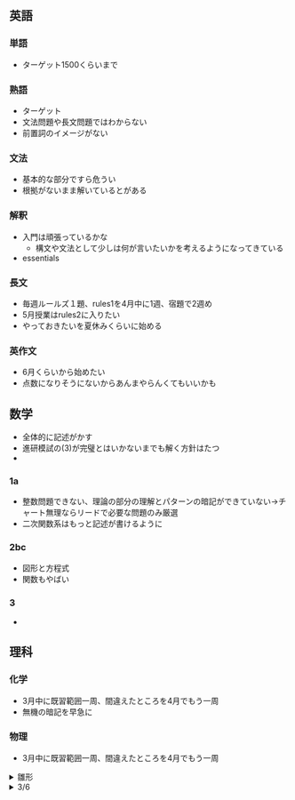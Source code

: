 ## 英語
### 単語
- ターゲット1500くらいまで
### 熟語
- ターゲット
- 文法問題や長文問題ではわからない
- 前置詞のイメージがない
### 文法
- 基本的な部分ですら危うい
- 根拠がないまま解いているとがある
### 解釈
- 入門は頑張っているかな
  - 構文や文法として少しは何が言いたいかを考えるようになってきている
- essentials
### 長文
- 毎週ルールズ１題、rules1を4月中に1週、宿題で2週め
- 5月授業はrules2に入りたい
- やっておきたいを夏休みくらいに始める
### 英作文
- 6月くらいから始めたい
- 点数になりそうにないからあんまやらんくてもいいかも
## 数学
- 全体的に記述がかす
- 進研模試の(3)が完璧とはいかないまでも解く方針はたつ
- 
### 1a
- 整数問題できない、理論の部分の理解とパターンの暗記ができていない->チャート無理ならリードで必要な問題のみ厳選
- 二次関数系はもっと記述が書けるように
### 2bc
- 図形と方程式
- 関数もやばい
### 3
- 
## 理科
### 化学
- 3月中に既習範囲一周、間違えたところを4月でもう一周
- 無機の暗記を早急に
### 物理
- 3月中に既習範囲一周、間違えたところを4月でもう一周

<details><summary>雛形</summary>

- 英語
- 数学
- 理科

</details>

<details><summary>3/6</summary>

- 英語
  - vintageもう一周かな
  - 自分の評価はどう？
  - 単元別の文法はどうするか
  - 長文を増やしてもいいかも？
- 数学
  - 森永くんどう？
  - 数学の問題で最後までの方針を確定せずに計算やっているところがある
  - mod
- 理科
  - 無機向きおぼえてる？

</details>